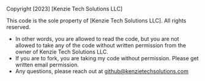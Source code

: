 Copyright [2023] [Kenzie Tech Solutions LLC]

This code is the sole property of [Kenzie Tech Solutions LLC]. All rights reserved.
* In other words, you are allowed to read the code, but you are not allowed to take any of the code without written permission from the owner of Kenzie Tech Solutions LLC.
* If you are to fork, you are taking my code without permission. Please get written email permission. 
* Any questions, please reach out at github@kenzietechsolutions.com
